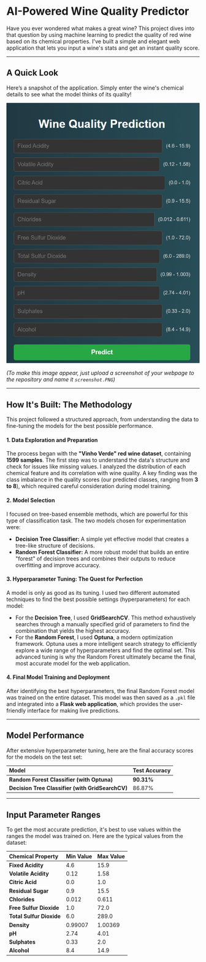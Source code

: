# AI-Powered Wine Quality Predictor

Have you ever wondered what makes a great wine? This project dives into that question by using machine learning to predict the quality of red wine based on its chemical properties. I've built a simple and elegant web application that lets you input a wine's stats and get an instant quality score.

---

## A Quick Look

Here’s a snapshot of the application. Simply enter the wine's chemical details to see what the model thinks of its quality!

![Application Screenshot](screenshot.PNG)

*(To make this image appear, just upload a screenshot of your webpage to the repository and name it `screenshot.PNG`)*

---

## How It's Built: The Methodology

This project followed a structured approach, from understanding the data to fine-tuning the models for the best possible performance.

#### 1. Data Exploration and Preparation
The process began with the **"Vinho Verde" red wine dataset**, containing **1599 samples**. The first step was to understand the data's structure and check for issues like missing values. I analyzed the distribution of each chemical feature and its correlation with wine quality. A key finding was the class imbalance in the quality scores (our predicted classes, ranging from **3 to 8**), which required careful consideration during model training.

#### 2. Model Selection
I focused on tree-based ensemble methods, which are powerful for this type of classification task. The two models chosen for experimentation were:
-   **Decision Tree Classifier:** A simple yet effective model that creates a tree-like structure of decisions.
-   **Random Forest Classifier:** A more robust model that builds an entire "forest" of decision trees and combines their outputs to reduce overfitting and improve accuracy.

#### 3. Hyperparameter Tuning: The Quest for Perfection
A model is only as good as its tuning. I used two different automated techniques to find the best possible settings (hyperparameters) for each model:
-   For the **Decision Tree**, I used **GridSearchCV**. This method exhaustively searches through a manually specified grid of parameters to find the combination that yields the highest accuracy.
-   For the **Random Forest**, I used **Optuna**, a modern optimization framework. Optuna uses a more intelligent search strategy to efficiently explore a wide range of hyperparameters and find the optimal set. This advanced tuning is why the Random Forest ultimately became the final, most accurate model for the web application.

#### 4. Final Model Training and Deployment
After identifying the best hyperparameters, the final Random Forest model was trained on the entire dataset. This model was then saved as a `.pkl` file and integrated into a **Flask web application**, which provides the user-friendly interface for making live predictions.

---

## Model Performance

After extensive hyperparameter tuning, here are the final accuracy scores for the models on the test set:

| Model | Test Accuracy |
| :--- | :--- |
| **Random Forest Classifier (with Optuna)** | **90.31%** |
| **Decision Tree Classifier (with GridSearchCV)** | 86.87% |

---

## Input Parameter Ranges

To get the most accurate prediction, it's best to use values within the ranges the model was trained on. Here are the typical values from the dataset:

| Chemical Property | Min Value | Max Value |
| :--- | :--- | :--- |
| **Fixed Acidity** | 4.6 | 15.9 |
| **Volatile Acidity**| 0.12 | 1.58 |
| **Citric Acid** | 0.0 | 1.0 |
| **Residual Sugar**| 0.9 | 15.5 |
| **Chlorides** | 0.012 | 0.611 |
| **Free Sulfur Dioxide**| 1.0 | 72.0 |
| **Total Sulfur Dioxide**| 6.0 | 289.0 |
| **Density** | 0.99007 | 1.00369 |
| **pH** | 2.74 | 4.01 |
| **Sulphates** | 0.33 | 2.0 |
| **Alcohol** | 8.4 | 14.9 |
